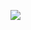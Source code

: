 ![](https://cdn.discordapp.com/attachments/1063210414764212297/1063237816236126318/polish_cow_sped_up.gif)
